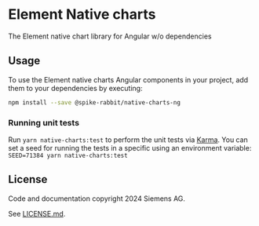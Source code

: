 # Element Native charts

The Element native chart library for Angular w/o dependencies

## Usage

To use the Element native charts Angular components in your project, add them to your dependencies
by executing:

```sh
npm install --save @spike-rabbit/native-charts-ng
```

### Running unit tests

Run `yarn native-charts:test` to perform the unit tests via [Karma](https://karma-runner.github.io).
You can set a seed for running the tests in a specific using an environment variable: `SEED=71384 yarn native-charts:test`

## License

Code and documentation copyright 2024 Siemens AG.

See [LICENSE.md](https://github.com/siemens/element/blob/main/LICENSE.md).
